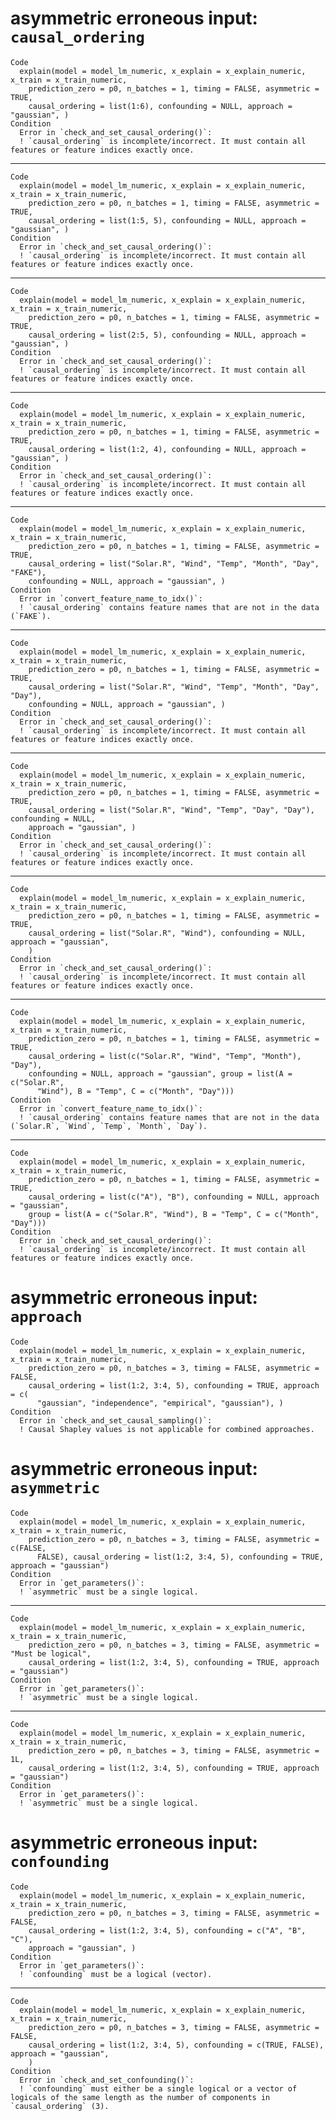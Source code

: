 # asymmetric erroneous input: `causal_ordering`

    Code
      explain(model = model_lm_numeric, x_explain = x_explain_numeric, x_train = x_train_numeric,
        prediction_zero = p0, n_batches = 1, timing = FALSE, asymmetric = TRUE,
        causal_ordering = list(1:6), confounding = NULL, approach = "gaussian", )
    Condition
      Error in `check_and_set_causal_ordering()`:
      ! `causal_ordering` is incomplete/incorrect. It must contain all features or feature indices exactly once.

---

    Code
      explain(model = model_lm_numeric, x_explain = x_explain_numeric, x_train = x_train_numeric,
        prediction_zero = p0, n_batches = 1, timing = FALSE, asymmetric = TRUE,
        causal_ordering = list(1:5, 5), confounding = NULL, approach = "gaussian", )
    Condition
      Error in `check_and_set_causal_ordering()`:
      ! `causal_ordering` is incomplete/incorrect. It must contain all features or feature indices exactly once.

---

    Code
      explain(model = model_lm_numeric, x_explain = x_explain_numeric, x_train = x_train_numeric,
        prediction_zero = p0, n_batches = 1, timing = FALSE, asymmetric = TRUE,
        causal_ordering = list(2:5, 5), confounding = NULL, approach = "gaussian", )
    Condition
      Error in `check_and_set_causal_ordering()`:
      ! `causal_ordering` is incomplete/incorrect. It must contain all features or feature indices exactly once.

---

    Code
      explain(model = model_lm_numeric, x_explain = x_explain_numeric, x_train = x_train_numeric,
        prediction_zero = p0, n_batches = 1, timing = FALSE, asymmetric = TRUE,
        causal_ordering = list(1:2, 4), confounding = NULL, approach = "gaussian", )
    Condition
      Error in `check_and_set_causal_ordering()`:
      ! `causal_ordering` is incomplete/incorrect. It must contain all features or feature indices exactly once.

---

    Code
      explain(model = model_lm_numeric, x_explain = x_explain_numeric, x_train = x_train_numeric,
        prediction_zero = p0, n_batches = 1, timing = FALSE, asymmetric = TRUE,
        causal_ordering = list("Solar.R", "Wind", "Temp", "Month", "Day", "FAKE"),
        confounding = NULL, approach = "gaussian", )
    Condition
      Error in `convert_feature_name_to_idx()`:
      ! `causal_ordering` contains feature names that are not in the data (`FAKE`).

---

    Code
      explain(model = model_lm_numeric, x_explain = x_explain_numeric, x_train = x_train_numeric,
        prediction_zero = p0, n_batches = 1, timing = FALSE, asymmetric = TRUE,
        causal_ordering = list("Solar.R", "Wind", "Temp", "Month", "Day", "Day"),
        confounding = NULL, approach = "gaussian", )
    Condition
      Error in `check_and_set_causal_ordering()`:
      ! `causal_ordering` is incomplete/incorrect. It must contain all features or feature indices exactly once.

---

    Code
      explain(model = model_lm_numeric, x_explain = x_explain_numeric, x_train = x_train_numeric,
        prediction_zero = p0, n_batches = 1, timing = FALSE, asymmetric = TRUE,
        causal_ordering = list("Solar.R", "Wind", "Temp", "Day", "Day"), confounding = NULL,
        approach = "gaussian", )
    Condition
      Error in `check_and_set_causal_ordering()`:
      ! `causal_ordering` is incomplete/incorrect. It must contain all features or feature indices exactly once.

---

    Code
      explain(model = model_lm_numeric, x_explain = x_explain_numeric, x_train = x_train_numeric,
        prediction_zero = p0, n_batches = 1, timing = FALSE, asymmetric = TRUE,
        causal_ordering = list("Solar.R", "Wind"), confounding = NULL, approach = "gaussian",
        )
    Condition
      Error in `check_and_set_causal_ordering()`:
      ! `causal_ordering` is incomplete/incorrect. It must contain all features or feature indices exactly once.

---

    Code
      explain(model = model_lm_numeric, x_explain = x_explain_numeric, x_train = x_train_numeric,
        prediction_zero = p0, n_batches = 1, timing = FALSE, asymmetric = TRUE,
        causal_ordering = list(c("Solar.R", "Wind", "Temp", "Month"), "Day"),
        confounding = NULL, approach = "gaussian", group = list(A = c("Solar.R",
          "Wind"), B = "Temp", C = c("Month", "Day")))
    Condition
      Error in `convert_feature_name_to_idx()`:
      ! `causal_ordering` contains feature names that are not in the data (`Solar.R`, `Wind`, `Temp`, `Month`, `Day`).

---

    Code
      explain(model = model_lm_numeric, x_explain = x_explain_numeric, x_train = x_train_numeric,
        prediction_zero = p0, n_batches = 1, timing = FALSE, asymmetric = TRUE,
        causal_ordering = list(c("A"), "B"), confounding = NULL, approach = "gaussian",
        group = list(A = c("Solar.R", "Wind"), B = "Temp", C = c("Month", "Day")))
    Condition
      Error in `check_and_set_causal_ordering()`:
      ! `causal_ordering` is incomplete/incorrect. It must contain all features or feature indices exactly once.

# asymmetric erroneous input: `approach`

    Code
      explain(model = model_lm_numeric, x_explain = x_explain_numeric, x_train = x_train_numeric,
        prediction_zero = p0, n_batches = 3, timing = FALSE, asymmetric = FALSE,
        causal_ordering = list(1:2, 3:4, 5), confounding = TRUE, approach = c(
          "gaussian", "independence", "empirical", "gaussian"), )
    Condition
      Error in `check_and_set_causal_sampling()`:
      ! Causal Shapley values is not applicable for combined approaches.

# asymmetric erroneous input: `asymmetric`

    Code
      explain(model = model_lm_numeric, x_explain = x_explain_numeric, x_train = x_train_numeric,
        prediction_zero = p0, n_batches = 3, timing = FALSE, asymmetric = c(FALSE,
          FALSE), causal_ordering = list(1:2, 3:4, 5), confounding = TRUE, approach = "gaussian")
    Condition
      Error in `get_parameters()`:
      ! `asymmetric` must be a single logical.

---

    Code
      explain(model = model_lm_numeric, x_explain = x_explain_numeric, x_train = x_train_numeric,
        prediction_zero = p0, n_batches = 3, timing = FALSE, asymmetric = "Must be logical",
        causal_ordering = list(1:2, 3:4, 5), confounding = TRUE, approach = "gaussian")
    Condition
      Error in `get_parameters()`:
      ! `asymmetric` must be a single logical.

---

    Code
      explain(model = model_lm_numeric, x_explain = x_explain_numeric, x_train = x_train_numeric,
        prediction_zero = p0, n_batches = 3, timing = FALSE, asymmetric = 1L,
        causal_ordering = list(1:2, 3:4, 5), confounding = TRUE, approach = "gaussian")
    Condition
      Error in `get_parameters()`:
      ! `asymmetric` must be a single logical.

# asymmetric erroneous input: `confounding`

    Code
      explain(model = model_lm_numeric, x_explain = x_explain_numeric, x_train = x_train_numeric,
        prediction_zero = p0, n_batches = 3, timing = FALSE, asymmetric = FALSE,
        causal_ordering = list(1:2, 3:4, 5), confounding = c("A", "B", "C"),
        approach = "gaussian", )
    Condition
      Error in `get_parameters()`:
      ! `confounding` must be a logical (vector).

---

    Code
      explain(model = model_lm_numeric, x_explain = x_explain_numeric, x_train = x_train_numeric,
        prediction_zero = p0, n_batches = 3, timing = FALSE, asymmetric = FALSE,
        causal_ordering = list(1:2, 3:4, 5), confounding = c(TRUE, FALSE), approach = "gaussian",
        )
    Condition
      Error in `check_and_set_confounding()`:
      ! `confounding` must either be a single logical or a vector of logicals of the same length as the number of components in `causal_ordering` (3).

